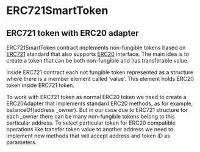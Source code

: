 # ERC721SmartToken
## ERC721 token with ERC20 adapter

ERC721SmartToken contract implements non-fungible tokens based on [ERC721](https://github.com/ethereum/eips/issues/721) standard 
that also supports [ERC20](https://github.com/ethereum/eips/issues/20) interface. The main idea is to create a token that can be both non-fungible and has transferable value. 

Inside ERC721 contract each not fungible token represented as a structure where there is a member element called ‘value’. 
This element holds ERC20 token inside ERC721 token. 

To work with ERC721 token as normal ERC20 token we need to create a ERC20Adapter that implements standard ERC20 methods, 
as for example, balanceOf(address _owner). But in our case due to ERC721 structure for each _owner there can be many 
non-fungible tokens belong to this particular address. To select particular token for ERC20 compatible operations like 
transfer token value to another address we need to implement new methods that will accept address and token ID as parameters.


